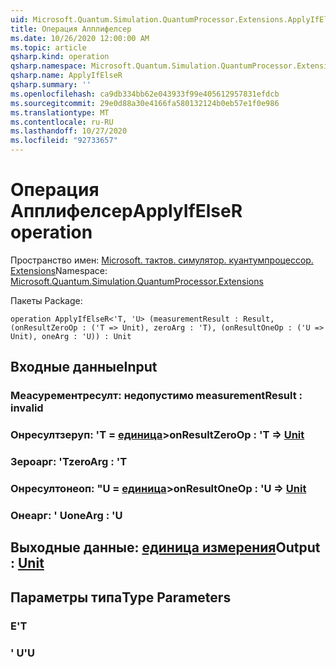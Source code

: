 ```yaml
---
uid: Microsoft.Quantum.Simulation.QuantumProcessor.Extensions.ApplyIfElseR
title: Операция Апплифелсер
ms.date: 10/26/2020 12:00:00 AM
ms.topic: article
qsharp.kind: operation
qsharp.namespace: Microsoft.Quantum.Simulation.QuantumProcessor.Extensions
qsharp.name: ApplyIfElseR
qsharp.summary: ''
ms.openlocfilehash: ca9db334bb62e043933f99e405612957831efdcb
ms.sourcegitcommit: 29e0d88a30e4166fa580132124b0eb57e1f0e986
ms.translationtype: MT
ms.contentlocale: ru-RU
ms.lasthandoff: 10/27/2020
ms.locfileid: "92733657"
---
```

# <a name="applyifelser-operation"></a><span data-ttu-id="f1342-102">Операция Апплифелсер</span><span class="sxs-lookup"><span data-stu-id="f1342-102">ApplyIfElseR operation</span></span>

<span data-ttu-id="f1342-103">Пространство имен: [Microsoft. тактов. симулятор. куантумпроцессор. Extensions](xref:Microsoft.Quantum.Simulation.QuantumProcessor.Extensions)</span><span class="sxs-lookup"><span data-stu-id="f1342-103">Namespace: [Microsoft.Quantum.Simulation.QuantumProcessor.Extensions](xref:Microsoft.Quantum.Simulation.QuantumProcessor.Extensions)</span></span>

<span data-ttu-id="f1342-104">Пакеты [](https://nuget.org/packages/)</span><span class="sxs-lookup"><span data-stu-id="f1342-104">Package: [](https://nuget.org/packages/)</span></span>




```qsharp
operation ApplyIfElseR<'T, 'U> (measurementResult : Result, (onResultZeroOp : ('T => Unit), zeroArg : 'T), (onResultOneOp : ('U => Unit), oneArg : 'U)) : Unit
```


## <a name="input"></a><span data-ttu-id="f1342-105">Входные данные</span><span class="sxs-lookup"><span data-stu-id="f1342-105">Input</span></span>

### <a name="measurementresult--__invalidresult__"></a><span data-ttu-id="f1342-106">Меасурементресулт: __недопустимо <Result>__</span><span class="sxs-lookup"><span data-stu-id="f1342-106">measurementResult : __invalid<Result>__</span></span>




### <a name="onresultzeroop--t--unit"></a><span data-ttu-id="f1342-107">Онресултзеруп: 'T = [единица](xref:microsoft.quantum.lang-ref.unit)></span><span class="sxs-lookup"><span data-stu-id="f1342-107">onResultZeroOp : 'T => [Unit](xref:microsoft.quantum.lang-ref.unit)</span></span> 




### <a name="zeroarg--t"></a><span data-ttu-id="f1342-108">Зероарг: 'T</span><span class="sxs-lookup"><span data-stu-id="f1342-108">zeroArg : 'T</span></span>




### <a name="onresultoneop--u--unit"></a><span data-ttu-id="f1342-109">Онресултонеоп: "U = [единица](xref:microsoft.quantum.lang-ref.unit)></span><span class="sxs-lookup"><span data-stu-id="f1342-109">onResultOneOp : 'U => [Unit](xref:microsoft.quantum.lang-ref.unit)</span></span> 




### <a name="onearg--u"></a><span data-ttu-id="f1342-110">Онеарг: ' U</span><span class="sxs-lookup"><span data-stu-id="f1342-110">oneArg : 'U</span></span>





## <a name="output--unit"></a><span data-ttu-id="f1342-111">Выходные данные: [единица измерения](xref:microsoft.quantum.lang-ref.unit)</span><span class="sxs-lookup"><span data-stu-id="f1342-111">Output : [Unit](xref:microsoft.quantum.lang-ref.unit)</span></span>



## <a name="type-parameters"></a><span data-ttu-id="f1342-112">Параметры типа</span><span class="sxs-lookup"><span data-stu-id="f1342-112">Type Parameters</span></span>

### <a name="t"></a><span data-ttu-id="f1342-113">Е</span><span class="sxs-lookup"><span data-stu-id="f1342-113">'T</span></span>


### <a name="u"></a><span data-ttu-id="f1342-114">' U</span><span class="sxs-lookup"><span data-stu-id="f1342-114">'U</span></span>

